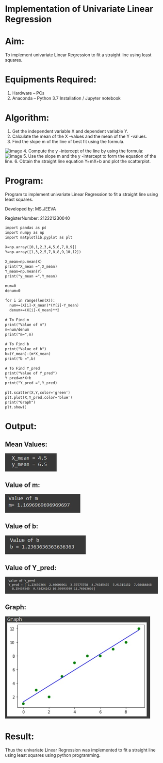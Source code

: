 #  Implementation of Univariate Linear Regression
# Aim:
To implement univariate Linear Regression to fit a straight line using least squares.

# Equipments Required:
1. Hardware – PCs
2. Anaconda – Python 3.7 Installation / Jupyter notebook

# Algorithm:
1. Get the independent variable X and dependent variable Y.
2. Calculate the mean of the X -values and the mean of the Y -values.
3. Find the slope m of the line of best fit using the formula. 
<img width="231" alt="image" src="https://user-images.githubusercontent.com/93026020/192078527-b3b5ee3e-992f-46c4-865b-3b7ce4ac54ad.png">
4. Compute the y -intercept of the line by using the formula:
<img width="148" alt="image" src="https://user-images.githubusercontent.com/93026020/192078545-79d70b90-7e9d-4b85-9f8b-9d7548a4c5a4.png">
5. Use the slope m and the y -intercept to form the equation of the line.
6. Obtain the straight line equation Y=mX+b and plot the scatterplot.

# Program:


Program to implement univariate Linear Regression to fit a straight line using least squares.

Developed by: MS.JEEVA

RegisterNumber: 212221230040


```
import pandas as pd
import numpy as np
import matplotlib.pyplot as plt

X=np.array([0,1,2,3,4,5,6,7,8,9])
Y=np.array([1,3,2,5,7,8,8,9,10,12])

X_mean=np.mean(X)
print("X_mean =",X_mean)
Y_mean=np.mean(Y)
print("y_mean =",Y_mean)

num=0
denum=0

for i in range(len(X)):
  num+=(X[i]-X_mean)*(Y[i]-Y_mean)
  denum+=(X[i]-X_mean)**2

# To Find m
print("Value of m")
m=num/denum
print("m=",m)

# To Find b
print("Value of b")
b=(Y_mean)-(m*X_mean)
print("b =",b)

# To Find Y_pred
print("Value of Y_pred")
Y_pred=m*X+b
print("Y_pred =",Y_pred)

plt.scatter(X,Y,color='green')
plt.plot(X,Y_pred,color='blue')
print("Graph")
plt.show()
```
# Output:
## Mean Values:
![](./o5.jpg)
## Value of m:
![](./o4.jpg)
## Value of b:
![](./o3.jpg)
## Value of Y_pred:
![](./o2.jpg)
## Graph:
![](./o1.jpg)

# Result:
Thus the univariate Linear Regression was implemented to fit a straight line using least squares using python programming.
